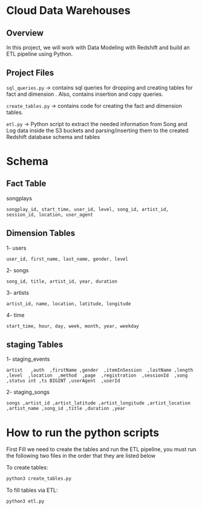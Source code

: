 # Cloud Data Warehouses

## Overview
In this project, we will work with Data Modeling with Redshift and build an ETL pipeline using Python.


## Project Files

```sql_queries.py``` -> contains sql queries for dropping and creating tables for fact and dimension . Also, contains insertion and copy queries.

```create_tables.py``` -> contains code for creating the fact and dimension tables.

```etl.py``` -> Python script to extract the needed information from Song and Log data inside the S3 buckets and parsing/inserting them to the created Redshift database schema and tables




# Schema

## Fact Table

songplays

```
songplay_id, start_time, user_id, level, song_id, artist_id, session_id, location, user_agent
```

## Dimension Tables

1- users

```
user_id, first_name, last_name, gender, level
```

2- songs

```
song_id, title, artist_id, year, duration
```

3- artists

```
artist_id, name, location, latitude, longitude
```

4- time

```
start_time, hour, day, week, month, year, weekday
```

## staging Tables

1- staging_events

```
artist   ,auth  ,firstName ,gender  ,itemInSession  ,lastName ,length  ,level  ,location  ,method  ,page  ,registration  ,sessionId  ,song  ,status int ,ts BIGINT ,userAgent  ,userId
```

2- staging_songs

```
songs ,artist_id ,artist_latitude ,artist_longitude ,artist_location ,artist_name ,song_id ,title ,duration ,year
```


# How to run the python scripts

First Fill we need to create the tables and run the ETL pipeline, you must run the following two files in the order that they are listed below

To create tables:
```bash
python3 create_tables.py
```
To fill tables via ETL:
```bash
python3 etl.py
```
